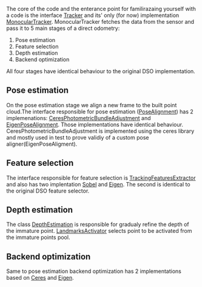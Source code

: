 The core of the code and the enterance point for familirazaing yourself with a code is the interface [Tracker](src/tracker/tracker/include/tracker/tracker.hpp) and its' only (for now) implementation [MonocularTracker](src/tracker/tracker/include/tracker/monocular/monocular_tracker.hpp). MonocularTracker fetches the data from the sensor and pass it to 5 main stages of a direct odometry:

1. Pose estimation
2. Feature selection
3. Depth estimation
4. Backend optimization 

All four stages have identical behaviour to the original DSO implementation. 

## Pose estimation

On the pose estimation stage we align a new frame to the built point cloud.The interface responsible for pose estimation ([PoseAlignment](src/energy/problems/include/energy/problems/pose_alignment/pose_alignment.hpp)) has 2 implemenations: [CeresPhotometricBundleAdjustment](src/energy/problems/include/energy/problems/photometric_bundle_adjustment/ceres_photometric_bundle_adjustment.hpp) and [EigenPoseAlignment](src/energy/problems/include/energy/problems/pose_alignment/eigen_pose_alignment.hpp). Those implementations have identical behaviour. CeresPhotometricBundleAdjustment is implemented using the ceres library and mostly used in test to prove validiy of a custom pose aligner(EigenPoseAligment). 

## Feature selection

The interface responsible for feature selection is [TrackingFeaturesExtractor](src/features/include/features/camera/tracking_features_extractor.hpp) and also has two implentation [Sobel](src/features/include/features/camera/sobel_tracking_features_extractor.hpp) and [Eigen](src/features/include/features/camera/eigen_tracking_features_extractor.hpp). The second is identical to the original DSO feature selector. 

## Depth estimation

The class [DepthEstimation](src/tracker/depth_estimators/include/tracker/depth_estimators/depth_estimation.hpp) is responsible for gradualy refine the depth of the immature point. [LandmarksActivator](src/tracker/landmarks_activator/include/tracker/landmarks_activator/landmarks_activator.hpp) selects point to be activated from the immature points pool. 

## Backend optimization

Same to pose estimation backend optimization has 2 implementations based on [Ceres](src/energy/problems/include/energy/problems/photometric_bundle_adjustment/ceres_photometric_bundle_adjustment.hpp) and [Eigen](src/energy/problems/include/energy/problems/photometric_bundle_adjustment/eigen_photometric_bundle_adjustment.hpp). 
